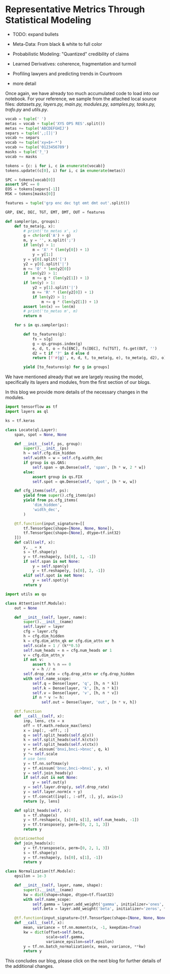 # Representative Metrics Through Statistical Modeling

- TODO: expand bullets

- Meta-Data: From black & white to full color
- Probabilistic Modeling: "Quantized" credibility of claims
- Learned Derivatives: coherence, fragmentation and turmoil
- Profiling lawyers and predicting trends in Courtroom

- more detail

Once again, we have already too much accumulated code to load into our notebook. For your reference, we sample from the attached local source files: _datasets.py, layers.py, main.py, modules.py, samples.py, tasks.py, trafo.py_ and _utils.py_.

```python
vocab = tuple(' ')
metas = vocab + tuple('XYS OPS RES'.split())
metas += tuple('ABCDEFGHIJ')
separs = tuple(',;[]|')
vocab += separs
vocab += tuple('xy=$+-*')
vocab += tuple('0123456789')
masks = tuple('?_')
vocab += masks

tokens = {c: i for i, c in enumerate(vocab)}
tokens.update((c[0], i) for i, c in enumerate(metas))

SPC = tokens[vocab[0]]
assert SPC == 0
EOS = tokens[separs[-1]]
MSK = tokens[masks[0]]
```

```python
features = tuple('grp enc dec tgt emt dmt out'.split())

GRP, ENC, DEC, TGT, EMT, DMT, OUT = features

def sampler(ps, groups):
    def to_meta(g, x):
        # print('to_metas x', x)
        g = chr(ord('A') + g)
        m, y = '', x.split(';')
        if len(y) > 1:
            m = 'X' * (len(y[0]) + 1)
            y = y[1:]
        y = y[0].split('[')
        y2 = y[0].split('|')
        m += 'O' * len(y2[0])
        if len(y2) > 1:
            m += g * (len(y2[1]) + 1)
        if len(y) > 1:
            y2 = y[1].split('|')
            m += 'R' * (len(y2[0]) + 1)
            if len(y2) > 1:
                m += g * (len(y2[1]) + 1)
        assert len(x) == len(m)
        # print('to_metas m', m)
        return m

    for s in qs.sampler(ps):

        def to_features(g):
            fs = s[g]
            g = qs.groups.index(g)
            e, d, t, o = fs[ENC], fs[DEC], fs[TGT], fs.get(OUT, '')
            d2 = t if '?' in d else d
            return [f'#{g}', e, d, t, to_meta(g, e), to_meta(g, d2), o]

        yield [to_features(g) for g in groups]
```

We have mentioned already that we are largely reusing the model, specifically its layers and modules, from the first section of our blogs.

In this blog we provide more details of the necessary changes in the modules.

```python
import tensorflow as tf
import layers as ql

ks = tf.keras

class Locate(ql.Layer):
    span, spot = None, None

    def __init__(self, ps, group):
        super().__init__(ps)
        h = self.cfg.dim_hidden
        self.width = w = self.cfg.width_dec
        if group is qs.QAS:
            self.span = qm.Dense(self, 'span', [h * w, 2 * w])
        else:
            assert group is qs.FIX
            self.spot = qm.Dense(self, 'spot', [h * w, w])

    def cfg_items(self, ps):
        yield from super().cfg_items(ps)
        yield from ps.cfg_items(
            'dim_hidden',
            'width_dec',
        )

    @tf.function(input_signature=[[
        tf.TensorSpec(shape=[None, None, None]),
        tf.TensorSpec(shape=[None], dtype=tf.int32)
    ]])
    def call(self, x):
        y, _ = x
        s = tf.shape(y)
        y = tf.reshape(y, [s[0], 1, -1])
        if self.span is not None:
            y = self.span(y)
            y = tf.reshape(y, [s[0], 2, -1])
        elif self.spot is not None:
            y = self.spot(y)
        return y
```

```python
import utils as qu

class Attention(tf.Module):
    out = None

    def __init__(self, layer, name):
        super().__init__(name)
        self.layer = layer
        cfg = layer.cfg
        h = cfg.dim_hidden
        k = cfg.dim_attn_qk or cfg.dim_attn or h
        self.scale = 1 / (k**0.5)
        self.num_heads = n = cfg.num_heads or 1
        v = cfg.dim_attn_v
        if not v:
            assert h % n == 0
            v = h // n
        self.drop_rate = cfg.drop_attn or cfg.drop_hidden
        with self.name_scope:
            self.q = Dense(layer, 'q', [h, n * k])
            self.k = Dense(layer, 'k', [h, n * k])
            self.v = Dense(layer, 'v', [h, n * v])
            if n * v != h:
                self.out = Dense(layer, 'out', [n * v, h])

    @tf.function
    def __call__(self, x):
        inp, lens, ctx = x
        off = tf.math.reduce_max(lens)
        x = inp[:, -off:, :]
        q = self.split_heads(self.q(x))
        k = self.split_heads(self.k(ctx))
        v = self.split_heads(self.v(ctx))
        y = tf.einsum('bnxi,bnci->bnxc', q, k)
        y *= self.scale
        # use lens
        y = tf.nn.softmax(y)
        y = tf.einsum('bnxc,bnci->bnxi', y, v)
        y = self.join_heads(y)
        if self.out is not None:
            y = self.out(y)
        y = self.layer.drop(y, self.drop_rate)
        y = self.layer.norm(x + y)
        y = tf.concat([inp[:, :-off, :], y], axis=1)
        return [y, lens]

    def split_heads(self, x):
        s = tf.shape(x)
        y = tf.reshape(x, [s[0], s[1], self.num_heads, -1])
        y = tf.transpose(y, perm=[0, 2, 1, 3])
        return y

    @staticmethod
    def join_heads(x):
        y = tf.transpose(x, perm=[0, 2, 1, 3])
        s = tf.shape(y)
        y = tf.reshape(y, [s[0], s[1], -1])
        return y
```

```python
class Normalization(tf.Module):
    epsilon = 1e-3

    def __init__(self, layer, name, shape):
        super().__init__(name)
        kw = dict(shape=shape, dtype=tf.float32)
        with self.name_scope:
            self.gamma = layer.add_weight('gamma', initializer='ones', **kw)
            self.beta = layer.add_weight('beta', initializer='zeros', **kw)

    @tf.function(input_signature=[tf.TensorSpec(shape=[None, None, None])])
    def __call__(self, x):
        mean, variance = tf.nn.moments(x, -1, keepdims=True)
        kw = dict(offset=self.beta,
                  scale=self.gamma,
                  variance_epsilon=self.epsilon)
        y = tf.nn.batch_normalization(x, mean, variance, **kw)
        return y
```

This concludes our blog, please click on the next blog for further details of the additional changes.

